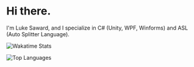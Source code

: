 # Hi there.
I'm Luke Saward, and I specialize in C# (Unity, WPF, Winforms) and ASL (Auto Splitter Language).

![Wakatime Stats](https://github-readme-stats.vercel.app/api/wakatime?username=LukeSaward1&theme=blue-green&compat=true)

![Top Languages](https://github-readme-stats.vercel.app/api/top-langs/?username=LukeSaward1&theme=tokyonight&layout=compact&langs_count=8)
